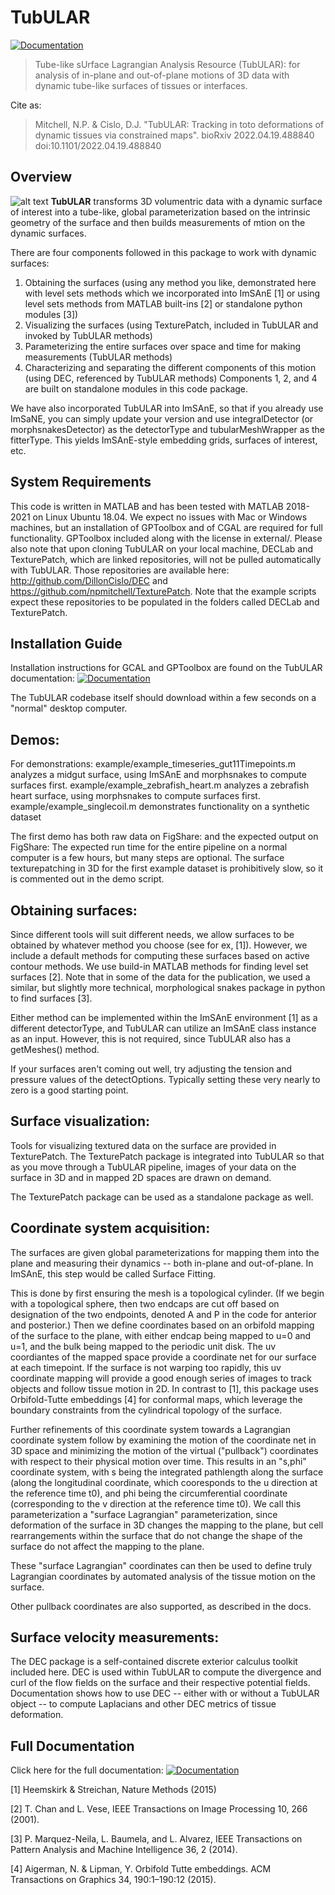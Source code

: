 # TubULAR


[![Documentation](https://img.shields.io/badge/Documentation-Link-blue.svg)](https://npmitchell.github.io/tubular/)

> Tube-like sUrface Lagrangian Analysis Resource (TubULAR): for analysis of in-plane and out-of-plane motions of 3D data with dynamic tube-like surfaces of tissues or interfaces.

Cite as: 
> Mitchell, N.P. & Cislo, D.J. "TubULAR: Tracking in toto deformations of dynamic tissues via constrained maps". bioRxiv 2022.04.19.488840 doi:10.1101/2022.04.19.488840


## Overview
![alt text](https://github.com/npmitchell/tubular/blob/gh-pages/docs/_images/fig_tubular_overview_v3.jpg?raw=true)
**TubULAR** transforms 3D volumentric data with a dynamic surface of interest into 
a tube-like, global parameterization based on the intrinsic geometry of the surface 
and then builds measurements of mtion on the dynamic surfaces.

There are four components followed in this package to work with dynamic surfaces: 
1. Obtaining the surfaces (using any method you like, demonstrated here with level sets methods which we incorporated into ImSAnE [1] or using level sets methods from MATLAB built-ins [2] or standalone python modules [3])
2. Visualizing the surfaces (using TexturePatch, included in TubULAR and invoked by TubULAR methods)
3. Parameterizing the entire surfaces over space and time for making measurements (TubULAR methods)
4. Characterizing and separating the different components of this motion (using DEC, referenced by TubULAR methods)
Components 1, 2, and 4 are built on standalone modules in this code package.

We have also incorporated TubULAR into ImSAnE, so that if you already use ImSaNE, you can 
simply update your version and use integralDetector (or morphsnakesDetector) as the detectorType
and tubularMeshWrapper as the fitterType. This yields ImSAnE-style embedding grids, surfaces of
interest, etc.

System Requirements
-------------------
This code is written in MATLAB and has been tested with MATLAB 2018-2021 on Linux Ubuntu 18.04. We expect no issues with Mac or Windows machines, but an installation of GPToolbox and of CGAL are required for full functionality. GPToolbox included along with the license in external/. 
Please also note that upon cloning TubULAR on your local machine, DECLab and TexturePatch, which are linked repositories, will not be pulled automatically with TubULAR. Those repositories are available here: http://github.com/DillonCislo/DEC and https://github.com/npmitchell/TexturePatch. Note that the example scripts expect these repositories to be populated in the folders called DECLab and TexturePatch.

Installation Guide
------------------
Installation instructions for GCAL and GPToolbox are found on the TubULAR documentation:
[![Documentation](https://img.shields.io/badge/Documentation-Link-blue.svg)](https://npmitchell.github.io/tubular/)

The TubULAR codebase itself should download within a few seconds on a "normal" desktop computer.

Demos:
------
For demonstrations:
 example/example_timeseries_gut11Timepoints.m  analyzes a midgut surface, using ImSAnE and morphsnakes to compute surfaces first.
 example/example_zebrafish_heart.m  analyzes a zebrafish heart surface, using morphsnakes to compute surfaces first.
 example/example_singlecoil.m  demonstrates functionality on a synthetic dataset
 
The first demo has both raw data on FigShare: 
and the expected output on FigShare: 
The expected run time for the entire pipeline on a normal computer is a few hours, but many steps are optional. The surface texturepatching in 3D for the first example dataset is prohibitively slow, so it is commented out in the demo script.

Obtaining surfaces:
-------------------
Since different tools will suit different needs, we allow surfaces to be obtained by whatever
method you choose (see for ex, [1]). However, we include a default methods for computing 
these surfaces based on active contour methods. We use build-in MATLAB methods for finding level set surfaces [2]. Note that in some of the data for the publication, we used a similar, but slightly more technical, morphological snakes package in python to find surfaces [3].

Either method can be implemented within the ImSAnE environment [1] as a different detectorType, and TubULAR can utilize an ImSAnE class instance as an input. However, this is not required, since TubULAR also has a getMeshes() method.

If your surfaces aren't coming out well, try adjusting the tension and pressure values of the detectOptions. Typically setting these very nearly to zero is a good starting point.

Surface visualization:
----------------------
Tools for visualizing textured data on the surface are provided in TexturePatch.
The TexturePatch package is integrated into TubULAR so that as you move through a 
TubULAR pipeline, images of your data on the surface in 3D and in mapped 2D spaces are 
drawn on demand.

The TexturePatch package can be used as a standalone package as well.

Coordinate system acquisition:
------------------------------
The surfaces are given global parameterizations for mapping them into the plane and measuring
their dynamics -- both in-plane and out-of-plane. 
In ImSAnE, this step would be called Surface Fitting.

This is done by first ensuring the mesh is a topological cylinder. (If we begin with a 
topological sphere, then two endcaps are cut off based on designation of the two endpoints,
denoted A and P in the code for anterior and posterior.) Then we define coordinates based on 
an orbifold mapping of the surface to the plane, with either endcap being mapped to u=0 and u=1,
and the bulk being mapped to the periodic unit disk. The uv coordiantes of the mapped space provide
a coordinate net for our surface at each timepoint. If the surface is not warping too rapidly,
this uv coordinate mapping will provide a good enough series of images to track objects and follow
tissue motion in 2D. In contrast to [1], this package uses Orbifold-Tutte embeddings [4] for 
conformal maps, which leverage the boundary constraints from the cylindrical topology of the 
surface.

Further refinements of this coordinate system towards a Lagrangian coordinate system follow 
by examining the motion of the coordinate net in 3D space and minimizing the motion of the 
virtual ("pullback") coordinates with respect to their physical motion over time. 
This results in an "s,phi" coordinate system, with s being the integrated 
pathlength along the surface (along the longitudinal coordinate, which cooresponds to the u 
direction at the reference time t0), and phi being the circumferential coordinate (corresponding
to the v direction at the reference time t0). We call this parameterization a "surface Lagrangian"
parameterization, since deformation of the surface in 3D changes the mapping to the plane, but 
cell rearrangements within the surface that do not change the shape of the surface do not affect 
the mapping to the plane.

These "surface Lagrangian" coordinates can then be used to define truly Lagrangian coordinates
by automated analysis of the tissue motion on the surface.

Other pullback coordinates are also supported, as described in the docs. 

Surface velocity measurements:
------------------------------
The DEC package is a self-contained discrete exterior calculus toolkit included here. DEC is
used within TubULAR to compute the divergence and curl of the flow fields on the surface and 
their respective potential fields. Documentation shows how to use DEC -- either with or 
without a TubULAR object -- to compute Laplacians and other DEC metrics of tissue deformation.

Full Documentation
------------------
Click here for the full documentation:
[![Documentation](https://img.shields.io/badge/Documentation-Link-blue.svg)](https://npmitchell.github.io/tubular/)




[1] Heemskirk & Streichan, Nature Methods (2015)

[2] T. Chan and L. Vese, IEEE Transactions on Image Processing 10, 266 (2001).

[3] P. Marquez-Neila, L. Baumela, and L. Alvarez, IEEE Transactions on Pattern Analysis and Machine Intelligence 36, 2 (2014).

[4] Aigerman, N. & Lipman, Y. Orbifold Tutte embeddings. ACM Transactions on Graphics 34, 190:1–190:12 (2015).



